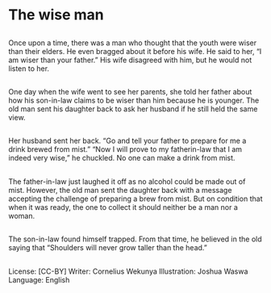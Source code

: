 # The wise man

##
Once upon a time, there was a
man who thought that the
youth were wiser than their
elders. He even bragged about
it before his wife.
He said to her, “I am wiser than
your father.”
His wife disagreed with him, but
he would not listen to her.

##
One day when the wife went to
see her parents, she told her
father about how his son-in-law
claims to be wiser than him
because he is younger.
The old man sent his daughter
back to ask her husband if he
still held the same view.

##
Her husband sent her back. “Go
and tell your father to prepare
for me a drink brewed from
mist.”
“Now I will prove to my fatherin-law that I am indeed very
wise,” he chuckled.
No one can make a drink from
mist.

##
The father-in-law just laughed it
off as no alcohol could be made
out of mist. However, the old
man sent the daughter back
with a message accepting the
challenge of preparing a brew
from mist. But on condition that
when it was ready, the one to
collect it should neither be a
man nor a woman.

##
The son-in-law found himself
trapped.
From that time, he believed in
the old saying that “Shoulders
will never grow taller than the
head.”

##
License: [CC-BY]
Writer: Cornelius Wekunya
Illustration: Joshua Waswa
Language: English
